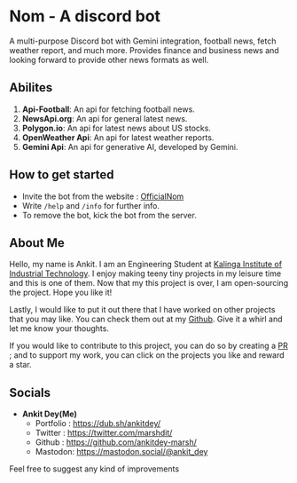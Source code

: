 # Nom - A discord bot
A multi-purpose Discord bot with Gemini integration, football news, fetch weather report, and much more. Provides finance and business news and looking forward to provide other news formats as well.

## Abilites
1. **Api-Football**: An api for fetching football news.
2. **NewsApi.org**: An api for general latest news.
3. **Polygon.io**: An api for latest news about US stocks.
4. **OpenWeather Api**: An api for latest weather reports.
5. **Gemini Api**: An api for generative AI, developed by Gemini.

## How to get started


- Invite the bot from the website : [OfficialNom](https://dub.sh/officialnom)
- Write `/help` and `/info` for further info.
- To remove the bot, kick the bot from the server.


## About Me
Hello, my name is Ankit. I am an Engineering Student at [Kalinga Institute of Industrial Technology](https://kiit.ac.in/). I enjoy making teeny tiny projects in
my leisure time and this is one of them. Now that my this project is over, I am open-sourcing the project. Hope you like it!

Lastly, I would like to put it out there that I have worked on other projects that you may like. You can check them out at my [Github](https://github.com/ankitdey-marsh/). Give it a whirl and let me know your thoughts.

If you would like to contribute to this project, you can do so by creating a [PR](https://help.github.com/articles/about-pull-requests/) ; and to support my work, you can click on the projects you like and reward a star.

## Socials

- __Ankit Dey(Me)__ 
    - Portfolio : https://dub.sh/ankitdey/
    - Twitter : https://twitter.com/marshdit/
    - Github : https://github.com/ankitdey-marsh/
    - Mastodon: https://mastodon.social/@ankit_dey

Feel free to suggest any kind of improvements
